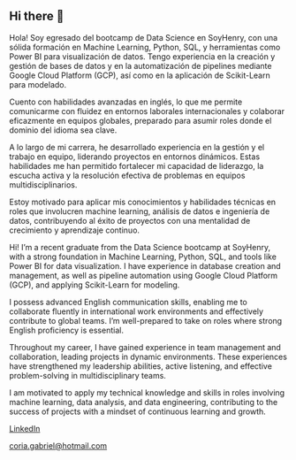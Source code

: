 ## Hi there 👋

Hola! Soy egresado del bootcamp de Data Science en SoyHenry, con una sólida formación en Machine Learning, Python, SQL, y herramientas como Power BI para visualización de datos. Tengo experiencia en la creación y gestión de bases de datos y en la automatización de pipelines mediante Google Cloud Platform (GCP), así como en la aplicación de Scikit-Learn para modelado.

Cuento con habilidades avanzadas en inglés, lo que me permite comunicarme con fluidez en entornos laborales internacionales y colaborar eficazmente en equipos globales, preparado para asumir roles donde el dominio del idioma sea clave.

A lo largo de mi carrera, he desarrollado experiencia en la gestión y el trabajo en equipo, liderando proyectos en entornos dinámicos. Estas habilidades me han permitido fortalecer mi capacidad de liderazgo, la escucha activa y la resolución efectiva de problemas en equipos multidisciplinarios.

Estoy motivado para aplicar mis conocimientos y habilidades técnicas en roles que involucren machine learning, análisis de datos e ingeniería de datos, contribuyendo al éxito de proyectos con una mentalidad de crecimiento y aprendizaje continuo.


Hi! I’m a recent graduate from the Data Science bootcamp at SoyHenry, with a strong foundation in Machine Learning, Python, SQL, and tools like Power BI for data visualization. I have experience in database creation and management, as well as pipeline automation using Google Cloud Platform (GCP), and applying Scikit-Learn for modeling.

I possess advanced English communication skills, enabling me to collaborate fluently in international work environments and effectively contribute to global teams. I’m well-prepared to take on roles where strong English proficiency is essential.

Throughout my career, I have gained experience in team management and collaboration, leading projects in dynamic environments. These experiences have strengthened my leadership abilities, active listening, and effective problem-solving in multidisciplinary teams.

I am motivated to apply my technical knowledge and skills in roles involving machine learning, data analysis, and data engineering, contributing to the success of projects with a mindset of continuous learning and growth.

[LinkedIn](https://www.linkedin.com/in/coriagabriel/)

coria.gabriel@hotmail.com
